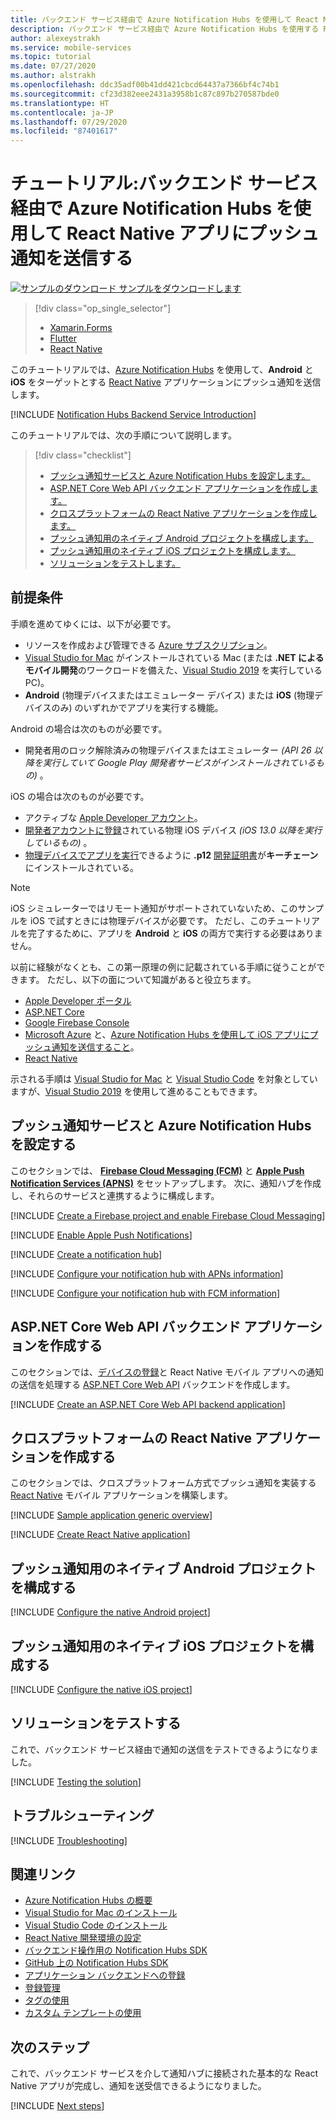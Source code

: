 ```yaml
---
title: バックエンド サービス経由で Azure Notification Hubs を使用して React Native アプリにプッシュ通知を送信する | Microsoft Docs
description: バックエンド サービス経由で Azure Notification Hubs を使用する React Native アプリにプッシュ通知を送信する方法を学習します。
author: alexeystrakh
ms.service: mobile-services
ms.topic: tutorial
ms.date: 07/27/2020
ms.author: alstrakh
ms.openlocfilehash: ddc35adf00b41dd421cbcd64437a7366bf4c74b1
ms.sourcegitcommit: cf23d382eee2431a3958b1c87c897b270587bde0
ms.translationtype: HT
ms.contentlocale: ja-JP
ms.lasthandoff: 07/29/2020
ms.locfileid: "87401617"
---
```

# <a name="tutorial-send-push-notifications-to-react-native-apps-using-azure-notification-hubs-via-a-backend-service"></a>チュートリアル:バックエンド サービス経由で Azure Notification Hubs を使用して React Native アプリにプッシュ通知を送信する  

[![サンプルのダウンロード](media/download.png) サンプルをダウンロードします](https://github.com/xamcat/mobcat-samples/tree/master/notification_hub_backend_service)  

> [!div class="op_single_selector"]
>
> * [Xamarin.Forms](notification-hubs-backend-service-xamarin-forms.md)
> * [Flutter](notification-hubs-backend-service-flutter.md)
> * [React Native](notification-hubs-backend-service-react-native.md)

このチュートリアルでは、[Azure Notification Hubs](https://docs.microsoft.com/azure/notification-hubs/notification-hubs-push-notification-overview) を使用して、**Android** と **iOS** をターゲットとする [React Native](https://reactnative.dev/) アプリケーションにプッシュ通知を送信します。  

[!INCLUDE [Notification Hubs Backend Service Introduction](includes/notification-hubs-backend-service-introduction.md)]

このチュートリアルでは、次の手順について説明します。

> [!div class="checklist"]
>
> * [プッシュ通知サービスと Azure Notification Hubs を設定します。](#set-up-push-notification-services-and-azure-notification-hub)
> * [ASP.NET Core Web API バックエンド アプリケーションを作成します。](#create-an-aspnet-core-web-api-backend-application)
> * [クロスプラットフォームの React Native アプリケーションを作成します。](#create-a-cross-platform-react-native-application)
> * [プッシュ通知用のネイティブ Android プロジェクトを構成します。](#configure-the-native-android-project-for-push-notifications)
> * [プッシュ通知用のネイティブ iOS プロジェクトを構成します。](#configure-the-native-ios-project-for-push-notifications)
> * [ソリューションをテストします。](#test-the-solution)

## <a name="prerequisites"></a>前提条件

手順を進めてゆくには、以下が必要です。

* リソースを作成および管理できる [Azure サブスクリプション](https://portal.azure.com)。
* [Visual Studio for Mac](https://visualstudio.microsoft.com/vs/mac/) がインストールされている Mac (または **.NET によるモバイル開発**のワークロードを備えた、[Visual Studio 2019](https://visualstudio.microsoft.com/vs) を実行している PC)。
* **Android** (物理デバイスまたはエミュレーター デバイス) または **iOS** (物理デバイスのみ) のいずれかでアプリを実行する機能。

Android の場合は次のものが必要です。

* 開発者用のロック解除済みの物理デバイスまたはエミュレーター *(API 26 以降を実行していて Google Play 開発者サービスがインストールされているもの)* 。

iOS の場合は次のものが必要です。

* アクティブな [Apple Developer アカウント](https://developer.apple.com)。
* [開発者アカウントに登録](https://help.apple.com/developer-account/#/dev40df0d9fa)されている物理 iOS デバイス *(iOS 13.0 以降を実行しているもの)* 。
* [物理デバイスでアプリを実行](https://help.apple.com/xcode/mac/current/#/dev5a825a1ca)できるように **.p12** [開発証明書](https://help.apple.com/developer-account/#/dev04fd06d56)が**キーチェーン**にインストールされている。

> [!NOTE]
> iOS シミュレーターではリモート通知がサポートされていないため、このサンプルを iOS で試すときには物理デバイスが必要です。 ただし、このチュートリアルを完了するために、アプリを **Android** と **iOS** の両方で実行する必要はありません。

以前に経験がなくとも、この第一原理の例に記載されている手順に従うことができます。 ただし、以下の面について知識があると役立ちます。

* [Apple Developer ポータル](https://developer.apple.com)
* [ASP.NET Core](https://docs.microsoft.com/aspnet/core/introduction-to-aspnet-core?view=aspnetcore-3.1)
* [Google Firebase Console](https://console.firebase.google.com/u/0/)
* [Microsoft Azure](https://portal.azure.com) と、[Azure Notification Hubs を使用して iOS アプリにプッシュ通知を送信すること](/azure/notification-hubs/ios-sdk-get-started.md)。
* [React Native](https://reactnative.dev/docs/getting-started)

示される手順は [Visual Studio for Mac](https://visualstudio.microsoft.com/vs/mac/) と [Visual Studio Code](https://code.visualstudio.com/download) を対象としていますが、[Visual Studio 2019](https://visualstudio.microsoft.com/vs) を使用して進めることもできます。

## <a name="set-up-push-notification-services-and-azure-notification-hub"></a>プッシュ通知サービスと Azure Notification Hubs を設定する

このセクションでは、 **[Firebase Cloud Messaging (FCM)](https://firebase.google.com/docs/cloud-messaging)** と **[Apple Push Notification Services (APNS)](https://developer.apple.com/library/archive/documentation/NetworkingInternet/Conceptual/RemoteNotificationsPG/APNSOverview.html)** をセットアップします。 次に、通知ハブを作成し、それらのサービスと連携するように構成します。

[!INCLUDE [Create a Firebase project and enable Firebase Cloud Messaging](includes/notification-hubs-common-enable-firebase-cloud-messaging.md)]

[!INCLUDE [Enable Apple Push Notifications](includes/notification-hubs-common-enable-apple-push-notifications.md)]

[!INCLUDE [Create a notification hub](includes/notification-hubs-common-create-notification-hub.md)]

[!INCLUDE [Configure your notification hub with APNs information](includes/notification-hubs-common-configure-with-apns-information.md)]

[!INCLUDE [Configure your notification hub with FCM information](includes/notification-hubs-common-configure-with-fcm-information.md)]

## <a name="create-an-aspnet-core-web-api-backend-application"></a>ASP.NET Core Web API バックエンド アプリケーションを作成する

このセクションでは、[デバイスの登録](https://docs.microsoft.com/azure/notification-hubs/notification-hubs-push-notification-registration-management#what-is-device-registration)と React Native モバイル アプリへの通知の送信を処理する [ASP.NET Core Web API](https://dotnet.microsoft.com/apps/aspnet/apis) バックエンドを作成します。

[!INCLUDE [Create an ASP.NET Core Web API backend application](includes/notification-hubs-backend-service-web-api.md)]

## <a name="create-a-cross-platform-react-native-application"></a>クロスプラットフォームの React Native アプリケーションを作成する

このセクションでは、クロスプラットフォーム方式でプッシュ通知を実装する [React Native](https://reactnative.dev/) モバイル アプリケーションを構築します。

[!INCLUDE [Sample application generic overview](includes/notification-hubs-backend-service-sample-app-overview.md)]

[!INCLUDE [Create React Native application](includes/notification-hubs-backend-service-sample-app-react-native.md)]

## <a name="configure-the-native-android-project-for-push-notifications"></a>プッシュ通知用のネイティブ Android プロジェクトを構成する

[!INCLUDE [Configure the native Android project](includes/notification-hubs-backend-service-configure-react-native-android.md)]

## <a name="configure-the-native-ios-project-for-push-notifications"></a>プッシュ通知用のネイティブ iOS プロジェクトを構成する

[!INCLUDE [Configure the native iOS project](includes/notification-hubs-backend-service-configure-react-native-ios.md)]

## <a name="test-the-solution"></a>ソリューションをテストする

これで、バックエンド サービス経由で通知の送信をテストできるようになりました。

[!INCLUDE [Testing the solution](includes/notification-hubs-backend-service-testing.md)]

## <a name="troubleshooting"></a>トラブルシューティング

[!INCLUDE [Troubleshooting](includes/notification-hubs-backend-service-troubleshooting.md)]

## <a name="related-links"></a>関連リンク

* [Azure Notification Hubs の概要](/azure/notification-hubs/notification-hubs-push-notification-overview.md)
* [Visual Studio for Mac のインストール](https://docs.microsoft.com/visualstudio/mac/installation?view=vsmac-2019)
* [Visual Studio Code のインストール](https://code.visualstudio.com/download)
* [React Native 開発環境の設定](https://reactnative.dev/docs/environment-setup)
* [バックエンド操作用の Notification Hubs SDK](https://www.nuget.org/packages/Microsoft.Azure.NotificationHubs/)
* [GitHub 上の Notification Hubs SDK](https://github.com/Azure/azure-notificationhubs)
* [アプリケーション バックエンドへの登録](/azure/notification-hubs/notification-hubs-ios-aspnet-register-user-from-backend-to-push-notification.md)
* [登録管理](/azure/notification-hubs/notification-hubs-push-notification-registration-management.md)
* [タグの使用](/azure/notification-hubs/notification-hubs-tags-segment-push-message.md)
* [カスタム テンプレートの使用](/azure/notification-hubs/notification-hubs-templates-cross-platform-push-messages.md)

## <a name="next-steps"></a>次のステップ

これで、バックエンド サービスを介して通知ハブに接続された基本的な React Native アプリが完成し、通知を送受信できるようになりました。

[!INCLUDE [Next steps](includes/notification-hubs-backend-service-next-steps.md)]